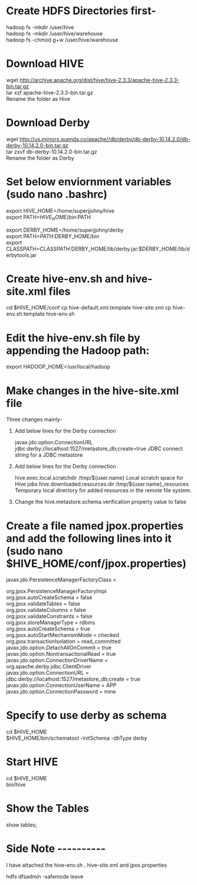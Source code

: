 # Create HDFS Directories first-

hadoop fs -mkdir /user/hive  
hadoop fs -mkdir /user/hive/warehouse  
hadoop fs -chmod g+w /user/hive/warehouse

# Download HIVE 

wget http://archive.apache.org/dist/hive/hive-2.3.3/apache-hive-2.3.3-bin.tar.gz  
tar xzf apache-hive-2.3.3-bin.tar.gz  
Rename the folder as Hive  

# Download Derby

wget http://us.mirrors.quenda.co/apache//db/derby/db-derby-10.14.2.0/db-derby-10.14.2.0-bin.tar.gz  
tar zxvf db-derby-10.14.2.0-bin.tar.gz  
Rename the folder as Derby  

# Set below enviornment variables  (sudo nano .bashrc)

export HIVE_HOME=/home/superjjohny/hive  
export PATH=$HIVE_HOME/bin:$PATH  

export DERBY_HOME=/home/superjjohny/derby  
export PATH=$PATH:$DERBY_HOME/bin  
export CLASSPATH=$CLASSPATH:$DERBY_HOME/lib/derby.jar:$DERBY_HOME/lib/derbytools.jar  

# Create hive-env.sh and hive-site.xml files

cd $HIVE_HOME/conf
cp hive-default.xml.template hive-site.xml
cp hive-env.sh.template hive-env.sh

# Edit the hive-env.sh file by appending the Hadoop path:
export HADOOP_HOME=/usr/local/hadoop  

# Make changes in the hive-site.xml file

 Three changes mainly-  
   1. Add below lines for the Derby connection  
        
        <property>
          <name>javax.jdo.option.ConnectionURL</name>  
          <value>jdbc:derby://localhost:1527/metastore_db;create=true </value>  
          <description>JDBC connect string for a JDBC metastore </description>  
        </property>
    
   2. Add below lines for the Derby connection 
  
         <property>
           <name>hive.exec.local.scratchdir</name>
           <value>/tmp/${user.name}</value>
           <description>Local scratch space for Hive jobs</description>
         </property>
         <property>
           <name>hive.downloaded.resources.dir</name>
           <value>/tmp/${user.name}_resources</value>
           <description>Temporary local directory for added resources in the remote file system.</description>
         </property>
   
   3. Change the hive.metastore.schema.verification property value to false

# Create a file named jpox.properties and add the following lines into it (sudo nano $HIVE_HOME/conf/jpox.properties)

javax.jdo.PersistenceManagerFactoryClass =  

org.jpox.PersistenceManagerFactoryImpl  
org.jpox.autoCreateSchema = false  
org.jpox.validateTables = false  
org.jpox.validateColumns = false  
org.jpox.validateConstraints = false  
org.jpox.storeManagerType = rdbms  
org.jpox.autoCreateSchema = true  
org.jpox.autoStartMechanismMode = checked  
org.jpox.transactionIsolation = read_committed  
javax.jdo.option.DetachAllOnCommit = true  
javax.jdo.option.NontransactionalRead = true  
javax.jdo.option.ConnectionDriverName = org.apache.derby.jdbc.ClientDriver  
javax.jdo.option.ConnectionURL = jdbc:derby://localhost:1527/metastore_db;create = true  
javax.jdo.option.ConnectionUserName = APP  
javax.jdo.option.ConnectionPassword = mine  



# Specify to use derby as schema

cd $HIVE_HOME  
$HIVE_HOME/bin/schematool -initSchema -dbType derby  

# Start HIVE

cd $HIVE_HOME  
bin/hive  

# Show the Tables
show tables;  

# Side Note ----------

I have attached the hive-env.sh , hive-site.xml and jpox.properties  

hdfs dfsadmin -safemode leave
